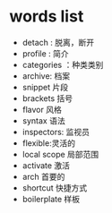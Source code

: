 # words list


* detach : 脱离，断开
* profile : 简介 
* categories ：种类类别
* archive: 档案
* snippet 片段
* brackets 括号
* flavor  风格
* syntax 语法
* inspectors: 监视员
* flexible:灵活的
* local scope 局部范围
* activate 激活
* arch 首要的
* shortcut 快捷方式
* boilerplate 样板
